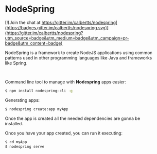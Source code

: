 # NodeSpring

[![Join the chat at https://gitter.im/calbertts/nodespring](https://badges.gitter.im/calbertts/nodespring.svg)](https://gitter.im/calbertts/nodespring?utm_source=badge&utm_medium=badge&utm_campaign=pr-badge&utm_content=badge)

NodeSpring is a framework to create NodeJS applications using common patterns used in other programming languages like Java and frameworks like Spring.

&nbsp;

Command line tool to manage with **Nodespring** apps easier:
```bash
$ npm install nodespring-cli -g
```

Generating apps:
```bash
$ nodespring create:app myApp
```
Once the app is created all the needed dependencies are gonna be installed.

Once you have your app created, you can run it executing:
```bash
$ cd myApp
$ nodespring serve
```